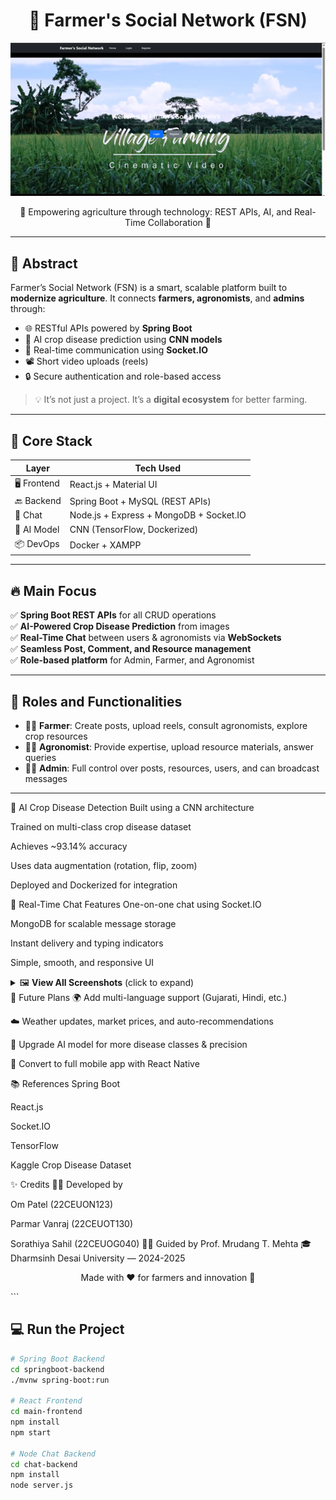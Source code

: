 <h1 align="center">🌾 Farmer's Social Network (FSN)</h1>

<p align="center">
  <img src="screenshots/Dashboard.png" width="800" alt="Farmer Dashboard" />
</p>

<p align="center">
  🚀 Empowering agriculture through technology: REST APIs, AI, and Real-Time Collaboration 💬
</p>

---

## 🧠 Abstract

Farmer’s Social Network (FSN) is a smart, scalable platform built to **modernize agriculture**. It connects **farmers, agronomists**, and **admins** through:

- 🌐 RESTful APIs powered by **Spring Boot**
- 📸 AI crop disease prediction using **CNN models**
- 💬 Real-time communication using **Socket.IO**
- 📽️ Short video uploads (reels)
- 🔒 Secure authentication and role-based access

> 💡 It’s not just a project. It’s a **digital ecosystem** for better farming.

---

## 🚧 Core Stack

| Layer        | Tech Used                          |
|-------------|-------------------------------------|
| 🖥️ Frontend | React.js + Material UI              |
| 🔙 Backend  | Spring Boot + MySQL (REST APIs)     |
| 💬 Chat     | Node.js + Express + MongoDB + Socket.IO |
| 🤖 AI Model | CNN (TensorFlow, Dockerized)        |
| 📦 DevOps   | Docker + XAMPP                      |

---

## 🔥 Main Focus

✅ **Spring Boot REST APIs** for all CRUD operations  
✅ **AI-Powered Crop Disease Prediction** from images  
✅ **Real-Time Chat** between users & agronomists via **WebSockets**  
✅ **Seamless Post, Comment, and Resource management**  
✅ **Role-based platform** for Admin, Farmer, and Agronomist

---

## 🎯 Roles and Functionalities

- 👨‍🌾 **Farmer**: Create posts, upload reels, consult agronomists, explore crop resources  
- 🧑‍🔬 **Agronomist**: Provide expertise, upload resource materials, answer queries  
- 🧑‍💼 **Admin**: Full control over posts, resources, users, and can broadcast messages

---
🧠 AI Crop Disease Detection
Built using a CNN architecture

Trained on multi-class crop disease dataset

Achieves ~93.14% accuracy

Uses data augmentation (rotation, flip, zoom)

Deployed and Dockerized for integration

🧩 Real-Time Chat Features
One-on-one chat using Socket.IO

MongoDB for scalable message storage

Instant delivery and typing indicators

Simple, smooth, and responsive UI

<details> <summary>🖼️ <strong>View All Screenshots</strong> (click to expand)</summary>
🔐 Authentication & Profiles
![Login](screenshots/Login page.png) ![Message Login](screenshots/Message For Successful Login.png) ![Profile](screenshots/Profile Page.png) ![Profile View](screenshots/Profile View.png) ![Profile Update](screenshots/Profile Updation.png)

🏠 Dashboards
![Farmer](screenshots/Farmer Dashboard.png) ![Agronomist](screenshots/Agronomist Dashboard.png) ![Admin](screenshots/Admin Dashboard.png)

📬 Posts & Comments
![Create Post](screenshots/Create Post Page.png) ![Post Success](screenshots/Message For Successful Post Creation.png) ![Posts](screenshots/Post Section.png) ![Comment](screenshots/Comment Section.png) ![Post Delete](screenshots/Post Deletion.png)

🌱 Crop Resources
![Explore](screenshots/Explore Crop Resources.png) ![Category](screenshots/Selection Of Category.png) ![Result](screenshots/Result Of Selection Of Crop Resource.png) ![Rating](screenshots/Rating The Resource.png) ![Upload](screenshots/Upload Resources.png) ![Success](screenshots/Message For Successful Resource Uploadation.png)

🤖 AI Crop Disease Prediction
![AI](screenshots/Crop Disease Prediction.png)

🎬 Shorts / Reels
![Upload Short](screenshots/Upload Short.png) ![Shorts Feed](screenshots/Shorts Feed.png) ![Success](screenshots/Message For Successful Upload Short.png)

💬 Real-Time Chat
![Chat 1](screenshots/Real-time chat application-1.png) ![Chat 2](screenshots/Real-time chat application-2.png) ![Chat 3](screenshots/Real-time chat application-3.png)

🧑‍💼 Admin Panel
![Login](screenshots/Login For Admin.png) ![Dashboard](screenshots/Admin Dashboard.png) ![Delete User](screenshots/Deletion of User.png) ![User Delete Success](screenshots/Message For Successful Deletion.png) ![Resource Admin](screenshots/Resource Section For Admin.png) ![Post Admin](screenshots/Post Section For Admin.png) ![Short Admin](screenshots/Short Feed Section For Admin.png)

</details>
🚀 Future Plans
🌍 Add multi-language support (Gujarati, Hindi, etc.)

☁️ Weather updates, market prices, and auto-recommendations

🤖 Upgrade AI model for more disease classes & precision

📱 Convert to full mobile app with React Native

📚 References
Spring Boot

React.js

Socket.IO

TensorFlow

Kaggle Crop Disease Dataset

✨ Credits
👨‍💻 Developed by

Om Patel (22CEUON123)

Parmar Vanraj (22CEUOT130)

Sorathiya Sahil (22CEUOG040)
👨‍🏫 Guided by Prof. Mrudang T. Mehta
🎓 Dharmsinh Desai University — 2024-2025

<p align="center"> Made with ❤️ for farmers and innovation 🌱 </p> ```

## 💻 Run the Project

```bash
# Spring Boot Backend
cd springboot-backend
./mvnw spring-boot:run

# React Frontend
cd main-frontend
npm install
npm start

# Node Chat Backend
cd chat-backend
npm install
node server.js
